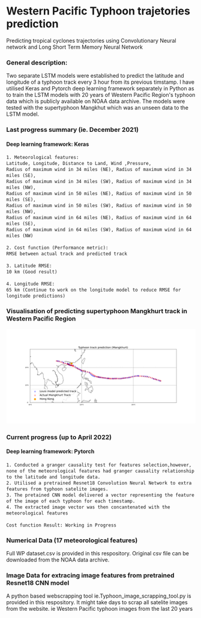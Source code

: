 # Western Pacific Typhoon trajetories prediction

Predicting tropical cyclones trajectories using Convolutionary Neural network and Long Short Term Memory Neural Network 


### General description: 

Two separate LSTM models were established to predict the latitude and longitude of a typhoon track every 3 hour from its previous timstamp. I have utilised Keras and Pytorch deep learning framework separately in Python as to train the LSTM models with 20 years of Western Pacific Region's typhoon data which is publicly available on NOAA data archive. The models were tested with the supertyphoon Mangkhut which was an unseen data to the LSTM model.

### Last progress summary (ie. December 2021)
#### Deep learning framework: Keras
```
1. Meteorological features: 
Latitude, Longitude, Distance to Land, Wind ,Pressure, 
Radius of maximum wind in 34 miles (NE), Radius of maximum wind in 34 miles (SE), 
Radius of maximum wind in 34 miles (SW), Radius of maximum wind in 34 miles (NW), 
Radius of maximum wind in 50 miles (NE), Radius of maximum wind in 50 miles (SE), 
Radius of maximum wind in 50 miles (SW), Radius of maximum wind in 50 miles (NW), 
Radius of maximum wind in 64 miles (NE), Radius of maximum wind in 64 miles (SE), 
Radius of maximum wind in 64 miles (SW), Radius of maximum wind in 64 miles (NW) 

2. Cost function (Performance metric): 
RMSE between actual track and predicted track

3. Latitude RMSE: 
10 km (Good result)

4. Longitude RMSE: 
65 km (Continue to work on the longitude model to reduce RMSE for longitude predictions)
```

### Visualisation of predicting supertyphoon Mangkhurt track in Western Pacific Region
<p align="center"><img src="Visualisation of predicting super tyhoon Mangkhurt.png"\></p>

### Current progress (up to April 2022)
#### Deep learning framework: Pytorch
```
1. Conducted a granger causality test for features selection,however, none of the meteorological features had granger causality relationship to the latitude and longitude data. 
2. Utilised a pretrained Resnet18 Convolution Neural Network to extra features from typhoon satelite images. 
3. The pretained CNN model delivered a vector representing the feature of the image of each typhoon for each timestamp. 
4. The extracted image vector was then concantenated with the meteorological features 

Cost function Result: Working in Progress 

```
### Numerical Data (17 meteorological features)
Full WP dataset.csv is provided in this respository. Original csv file can be downloaded from the NOAA data archive.

### Image Data for extracing image features from pretrained Resnet18 CNN model
A python based webscrapping tool ie.Typhoon_image_scrapping_tool.py is provided in this respository. It might take days to scrap all satelite images from the website. ie Western Pacific typhoon images from the last 20 years
